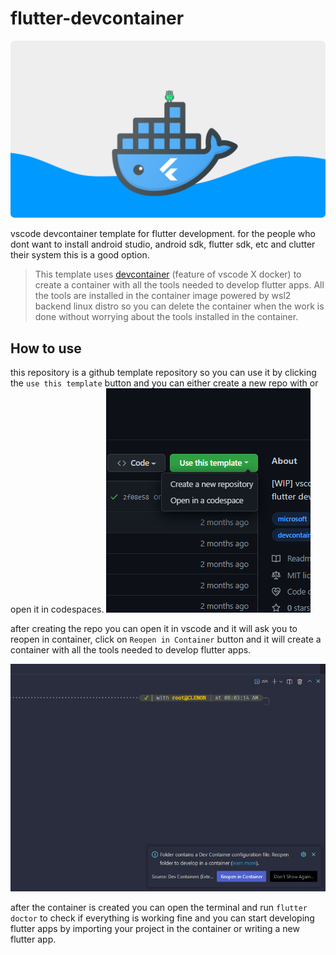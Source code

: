 # flutter-devcontainer

<div align="center">
    <img src="assets/banner.png"/>
</div>

vscode devcontainer template for flutter development.
for the people who dont want to install android studio, android sdk, flutter sdk, etc and clutter their system this is a good option.

> This template uses [devcontainer](https://code.visualstudio.com/docs/devcontainers/containers) (feature of vscode X docker) to create a container with all the tools needed to develop flutter apps.
> All the tools are installed in the container image powered by wsl2 backend linux distro so you can delete the container when the work is done without worrying about the tools installed in the container.

## How to use

this repository is a github template repository so you can use it by clicking the `use this template` button and you can either create a new repo with or open it in codespaces.
![screebshot](assets/screenshot-01.png)

after creating the repo you can open it in vscode and it will ask you to reopen in container, click on `Reopen in Container` button and it will create a container with all the tools needed to develop flutter apps.

![screebshot](assets/screenshot-02.png)

after the container is created you can open the terminal and run `flutter doctor` to check if everything is working fine and you can start developing flutter apps by importing your project in the container or writing a new flutter app.
